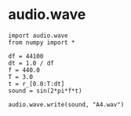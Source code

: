audio.wave
================================================================================

    import audio.wave
    from numpy import *

    df = 44100
    dt = 1.0 / df
    f = 440.0
    T = 3.0
    t = r_[0.0:T:dt]
    sound = sin(2*pi*f*t)

    audio.wave.write(sound, "A4.wav")


<audio control>
<source src="sounds/A4.wav" type="audio/wav">
</audio>
